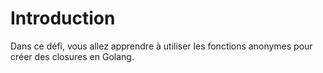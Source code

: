 # Introduction

Dans ce défi, vous allez apprendre à utiliser les fonctions anonymes pour créer des closures en Golang.
